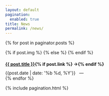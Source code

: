 ```yaml
---
layout: default
pagination:
  enabled: true
title: News
permalink: /news/
---
```

{% for post in paginator.posts %}
<article class="post">
  {% if post.img %}
    <a class="post-thumbnail" style="background-image: url({{"/assets/news/" | prepend: site.baseurl | append : post.img}})" href="{{post.url | prepend: site.baseurl/news/}}"></a>
  {% else %}
  {% endif %}
  <div class="post-content">
    <h2 class="post-title"; style="font-size:100%"><a href="{% if post.link %}{{post.link}}{% else %}{{ post.url| prepend: site.baseurl/news/}}{% endif %}">{{ post.title }}</a>{% if post.link %}<span class="link-arrow"> &rarr;</span>{% endif %}</h2>
    <span class="post-date">{{post.date | date: '%b %d, %Y'}}&nbsp;&nbsp;&nbsp;—&nbsp;</span>
  </div>
</article>
{% endfor %}

{% include pagination.html %}